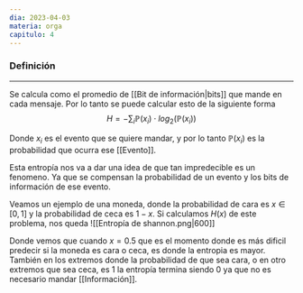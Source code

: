 ```yaml
---
dia: 2023-04-03
materia: orga
capitulo: 4
---
```

### Definición
---
Se calcula como el promedio de [[Bit de información|bits]] que mande en cada mensaje. Por lo tanto se puede calcular esto de la siguiente forma
$$ H = -\sum_i \mathbb{P}(x_i) \cdot log_2(\mathbb{P}(x_i)) $$

Donde $x_i$ es el evento que se quiere mandar, y por lo tanto $\mathbb{P}(x_i)$ es la probabilidad que ocurra ese [[Evento]].

Esta entropía nos va a dar una idea de que tan impredecible es un fenomeno. Ya que se compensan la probabilidad de un evento y los bits de información de ese evento.

Veamos un ejemplo de una moneda, donde la probabilidad de cara es $x \in [0,1]$ y la probabilidad de ceca es $1-x$. Si calculamos $H(x)$ de este problema, nos queda
![[Entropía de shannon.png|600]]

Donde vemos que cuando $x = 0.5$ que es el momento donde es más dificil predecir si la moneda es cara o ceca, es donde la entropia es mayor. También en los extremos donde la probabilidad de que sea cara, o en otro extremos que sea ceca, es $1$ la entropía termina siendo $0$ ya que no es necesario mandar [[Información]].